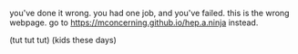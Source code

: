 you've done it wrong.
you had one job, and you've failed.
this is the wrong webpage.
go to https://mconcerning.github.io/hep.a.ninja instead.

(tut tut tut)
(kids these days)
